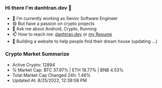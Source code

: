 ### Hi there I'm danhtran.dev 👋

- 🔭 I’m currently working as Senior Software Engineer
- 😄 But have a passion on crypto projects
- 💬 Ask me about Android, Crypto, Running 
- 📫 How to reach me: <a href="https://danhtran.dev" target="_blank">danhtran.dev</a> or <a href="Developer-Resume.pdf" target="_blank">my Resume</a>
- 🌱 Building a website to help people find their dream house (updating ...)

### Crypto Market Summarize
- Active Crypto: 12894
- % Market Cap: BTC 37.97% | ETH 18.77% | BNB 4.53%
- Total Market Cap Changed 24h: 1.46%
- Updated At: 8/25/2022, 12:38:08 PM
